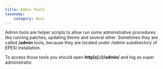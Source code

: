 ```yaml
---
title: Admin Tools
taxonomy:
    category: docs
---
```


Admin tools are helper scripts to allow run some administrative procedures like running patches, updating theme and several other. Sometimes they are called **/admin** tools, because they are located under _/admin_ subdirectory of EPESI installation.

To access those tools you should open **http[s]://<your EPESI url>/admin/** and log as super administrator.

